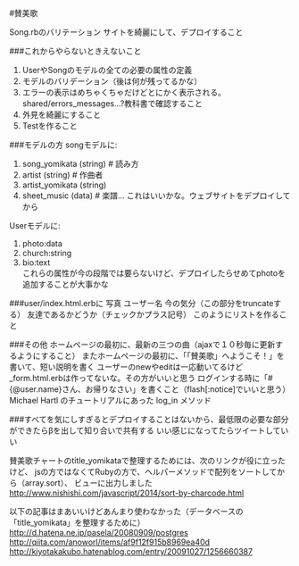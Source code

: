 #賛美歌

Song.rbのバリテーション
サイトを綺麗にして、デプロイすること

###これからやらないときえないこと
1. UserやSongのモデルの全ての必要の属性の定義
2. モデルのバリデーション（後は何が残ってるかな）
3. エラーの表示はめちゃくちゃだけどとにかく表示される。shared/errors_messages...?教科書で確認すること
4. 外見を綺麗にすること
5. Testを作ること

###モデルの方
songモデルに:<br/>
1. song_yomikata (string) # 読み方<br/>
2. artist (string) # 作曲者<br/>
3. artist_yomikata (string)<br/>
4. sheet_music (data) # 楽譜... これはいいかな。ウェブサイトをデプロイしてから<br/>

Userモデルに:<br/>
1. photo:data<br/>
2. church:string<br/>
3. bio:text<br/>
これらの属性が今の段階では要らないけど、デプロイしたらせめてphotoを追加することが大事かな

###user/index.html.erbに
写真 ユーザー名 今の気分（この部分をtruncateする） 友達であるかどうか（チェックかプラス記号）
このようにリストを作ること

###その他
ホームページの最初に、最新の三つの曲（ajaxで１０秒毎に更新するようにすること）
またホームページの最初に、「「賛美歌」へようこそ！」を書いて、短い説明を書く
ユーザーのnewやeditは一応動いてるけど_form.html.erbは作ってないな。その方がいいと思う
ログインする時に「#{@user.name}さん、お帰りなさい」を書くこと（flash[:notice]でいいと思う）
Michael Hartl のチュートリアルにあった log_in メソッド

###すべてを気にしすぎるとデプロイすることはないから、最低限の必要な部分ができたらβを出して知り合いで共有する
いい感じになってたらツイートしていい






賛美歌チャートのtitle_yomikataで整理するためには、次のリンクが役に立ったけど、
jsの方ではなくてRubyの方で、ヘルパーメソッドで配列をソートしてから（array.sort）、
ビューに出力しました
http://www.nishishi.com/javascript/2014/sort-by-charcode.html

以下の記事はまあいいけどあんまり使わなかった（データベースの「title_yomikata」を整理するために）
http://d.hatena.ne.jp/pasela/20080909/postgres
http://qiita.com/anoworl/items/af9f12f915b8969ea40d
http://kiyotakakubo.hatenablog.com/entry/20091027/1256660387
